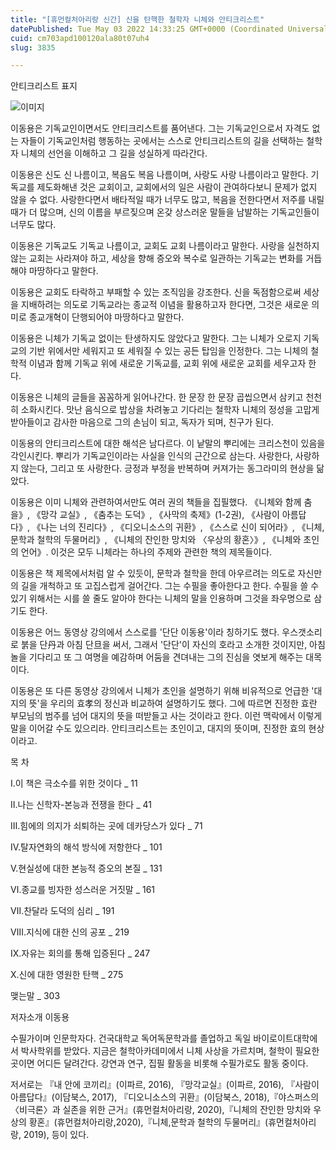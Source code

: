 ```yaml
---
title: "[휴먼컬처아리랑 신간] 신을 탄핵한 철학자 니체와 안티크리스트"
datePublished: Tue May 03 2022 14:33:25 GMT+0000 (Coordinated Universal Time)
cuid: cm703apd100120ala80t07uh4
slug: 3835

---
```



안티크리스트 표지

![이미지](https://cdn.hashnode.com/res/hashnode/image/upload/v1739254622744/385b8f5d-193d-4487-893f-3e19dc85cb76.jpeg)

이동용은 기독교인이면서도 안티크리스트를 품어낸다. 그는 기독교인으로서 자격도 없는 자들이 기독교인처럼 행동하는 곳에서는 스스로 안티크리스트의 길을 선택하는 철학자 니체의 선언을 이해하고 그 길을 성실하게 따라간다.

이동용은 신도 신 나름이고, 복음도 복음 나름이며, 사랑도 사랑 나름이라고 말한다. 기독교를 제도화해낸 것은 교회이고, 교회에서의 일은 사람이 관여하다보니 문제가 없지 않을 수 없다. 사랑한다면서 배타적일 때가 너무도 많고, 복음을 전한다면서 저주를 내릴 때가 더 많으며, 신의 이름을 부르짖으며 온갖 상스러운 말들을 남발하는 기독교인들이 너무도 많다.

이동용은 기독교도 기독교 나름이고, 교회도 교회 나름이라고 말한다. 사랑을 실천하지 않는 교회는 사라져야 하고, 세상을 향해 증오와 복수로 일관하는 기독교는 변화를 거듭해야 마땅하다고 말한다.

이동용은 교회도 타락하고 부패할 수 있는 조직임을 강조한다. 신을 독점함으로써 세상을 지배하려는 의도로 기독교라는 종교적 이념을 활용하고자 한다면, 그것은 새로운 의미로 종교개혁이 단행되어야 마땅하다고 말한다.

이동용은 니체가 기독교 없이는 탄생하지도 않았다고 말한다. 그는 니체가 오로지 기독교의 기반 위에서만 세워지고 또 세워질 수 있는 공든 탑임을 인정한다. 그는 니체의 철학적 이념과 함께 기독교 위에 새로운 기독교를, 교회 위에 새로운 교회를 세우고자 한다.

이동용은 니체의 글들을 꼼꼼하게 읽어나간다. 한 문장 한 문장 곱씹으면서 삼키고 천천히 소화시킨다. 맛난 음식으로 밥상을 차려놓고 기다리는 철학자 니체의 정성을 고맙게 받아들이고 감사한 마음으로 그의 손님이 되고, 독자가 되며, 친구가 된다.

이동용의 안티크리스트에 대한 해석은 남다르다. 이 낱말의 뿌리에는 크리스천이 있음을 각인시킨다. 뿌리가 기독교인이라는 사실을 인식의 근간으로 삼는다. 사랑한다, 사랑하지 않는다, 그리고 또 사랑한다. 긍정과 부정을 반복하며 커져가는 동그라미의 현상을 닮았다.

이동용은 이미 니체와 관련하여서만도 여러 권의 책들을 집필했다. 《니체와 함께 춤을》, 《망각 교실》, 《춤추는 도덕》, 《사막의 축제》(1-2권), 《사람이 아름답다》, 《나는 너의 진리다》, 《디오니소스의 귀환》, 《스스로 신이 되어라》, 《니체, 문학과 철학의 두물머리》, 《니체의 잔인한 망치와 〈우상의 황혼〉》, 《니체와 초인의 언어》. 이것은 모두 니체라는 하나의 주제와 관련한 책의 제목들이다.

이동용은 책 제목에서처럼 알 수 있듯이, 문학과 철학을 한데 아우르려는 의도로 자신만의 길을 개척하고 또 고집스럽게 걸어간다. 그는 수필을 좋아한다고 한다. 수필을 쓸 수 있기 위해서는 시를 쓸 줄도 알아야 한다는 니체의 말을 인용하며 그것을 좌우명으로 삼기도 한다.

이동용은 어느 동영상 강의에서 스스로를 '단단 이동용'이라 칭하기도 했다. 우스갯소리로 붉을 단丹과 아침 단旦을 써서, 그래서 '단단'이 자신의 호라고 소개한 것이지만, 아침놀을 기다리고 또 그 여명을 예감하며 어둠을 견뎌내는 그의 진심을 엿보게 해주는 대목이다.

이동용은 또 다른 동영상 강의에서 니체가 초인을 설명하기 위해 비유적으로 언급한 '대지의 뜻'을 우리의 효孝의 정신과 비교하여 설명하기도 했다. 그에 따르면 진정한 효란 부모님의 범주를 넘어 대지의 뜻을 떠받들고 사는 것이라고 한다. 이런 맥락에서 이렇게 말을 이어갈 수도 있으리라. 안티크리스트는 초인이고, 대지의 뜻이며, 진정한 효의 현상이라고.

목 차

Ⅰ.이 책은 극소수를 위한 것이다 _ 11

Ⅱ.나는 신학자-본능과 전쟁을 한다 _ 41

Ⅲ.힘에의 의지가 쇠퇴하는 곳에 데카당스가 있다 _ 71

Ⅳ.탈자연화의 해석 방식에 저항한다 _ 101

Ⅴ.현실성에 대한 본능적 증오의 본질 _ 131

Ⅵ.종교를 빙자한 성스러운 거짓말 _ 161

Ⅶ.찬달라 도덕의 심리 _ 191

Ⅷ.지식에 대한 신의 공포 _ 219

Ⅸ.자유는 회의를 통해 입증된다 _ 247

Ⅹ.신에 대한 영원한 탄핵 _ 275

맺는말 _ 303

저자소개 이동용

수필가이며 인문학자다. 건국대학교 독어독문학과를 졸업하고 독일 바이로이트대학에서 박사학위를 받았다. 지금은 철학아카데미에서 니체 사상을 가르치며, 철학이 필요한 곳이면 어디든 달려간다. 강연과 연구, 집필 활동을 비롯해 수필가로도 활동 중이다.

저서로는 『내 안에 코끼리』(이파르, 2016), 『망각교실』(이파르, 2016), 『사람이 아름답다』(이담북스, 2017), 『디오니소스의 귀환』(이담북스, 2018),『야스퍼스의 〈비극론〉과 실존을 위한 근거』(휴먼컬처아리랑, 2020),『니체의 잔인한 망치와 우상의 황혼』(휴먼컬처아리랑,2020),『니체,문학과 철학의 두물머리』(휴먼컬처아리랑, 2019), 등이 있다.